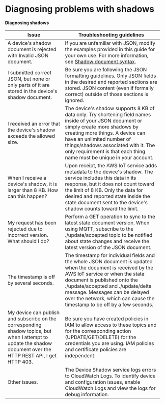 # Diagnosing problems with shadows<a name="diagnosing-shadows"></a>


**Diagnosing shadows**  

| Issue | Troubleshooting guidelines | 
| --- | --- | 
| A device's shadow document is rejected with Invalid JSON document\. | If you are unfamiliar with JSON, modify the examples provided in this guide for your own use\. For more information, see [Shadow document syntax](device-shadow-document-syntax.md)\. | 
| I submitted correct JSON, but none or only parts of it are stored in the device's shadow document\. | Be sure you are following the JSON formatting guidelines\. Only JSON fields in the desired and reported sections are stored\. JSON content \(even if formally correct\) outside of those sections is ignored\. | 
| I received an error that the device's shadow exceeds the allowed size\. | The device's shadow supports 8 KB of data only\. Try shortening field names inside of your JSON document or simply create more shadows by creating more things\. A device can have an unlimited number of things/shadows associated with it\. The only requirement is that each thing name must be unique in your account\. | 
| When I receive a device's shadow, it is larger than 8 KB\. How can this happen? | Upon receipt, the AWS IoT service adds metadata to the device's shadow\. The service includes this data in its response, but it does not count toward the limit of 8 KB\. Only the data for desired and reported state inside the state document sent to the device's shadow counts toward the limit\. | 
| My request has been rejected due to incorrect version\. What should I do? | Perform a GET operation to sync to the latest state document version\. When using MQTT, subscribe to the \./update/accepted topic to be notified about state changes and receive the latest version of the JSON document\. | 
| The timestamp is off by several seconds\. | The timestamp for individual fields and the whole JSON document is updated when the document is received by the AWS IoT service or when the state document is published onto the \./update/accepted and \./update/delta message\. Messages can be delayed over the network, which can cause the timestamp to be off by a few seconds\. | 
| My device can publish and subscribe on the corresponding shadow topics, but when I attempt to update the shadow document over the HTTP REST API, I get HTTP 403\. | Be sure you have created policies in IAM to allow access to these topics and for the corresponding action \(UPDATE/GET/DELETE\) for the credentials you are using\. IAM policies and certificate policies are independent\. | 
| Other issues\. | The Device Shadow service logs errors to CloudWatch Logs\. To identify device and configuration issues, enable CloudWatch Logs and view the logs for debug information\.  | 